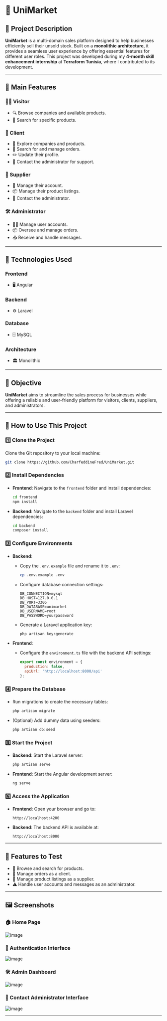 # 🌟 UniMarket

## 🚀 Project Description
**UniMarket** is a multi-domain sales platform designed to help businesses efficiently sell their unsold stock. Built on a **monolithic architecture**, it provides a seamless user experience by offering essential features for different user roles. This project was developed during my **4-month skill enhancement internship** at **Terraform Tunisia**, where I contributed to its development.

---

## 🎯 Main Features

### 🧑‍💻 Visitor
- 🔍 Browse companies and available products.
- 🔎 Search for specific products.

### 👤 Client
- 📢 Explore companies and products.
- 🛒 Search for and manage orders.
- ✏️ Update their profile.
- 📩 Contact the administrator for support.

### 🏪 Supplier
- 🏢 Manage their account.
- 📦 Manage their product listings.
- 📧 Contact the administrator.

### 🛠️ Administrator
- 🧑‍🔧 Manage user accounts.
- 📦 Oversee and manage orders.
- 📥 Receive and handle messages.

---

## 🔧 Technologies Used

### Frontend
- 🖥️ Angular

### Backend
- ⚙️ Laravel

### Database
- 🗄️ MySQL

### Architecture
- 🏛️ Monolithic

---

## 🎯 Objective
**UniMarket** aims to streamline the sales process for businesses while offering a reliable and user-friendly platform for visitors, clients, suppliers, and administrators.

---

## 📂 How to Use This Project

### 1️⃣ Clone the Project
Clone the Git repository to your local machine:
```bash
git clone https://github.com/CharfeddineFred/UniMarket.git
```

### 2️⃣ Install Dependencies
- **Frontend**:
  Navigate to the `frontend` folder and install dependencies:
  ```bash
  cd frontend
  npm install
  ```

- **Backend**:
  Navigate to the `backend` folder and install Laravel dependencies:
  ```bash
  cd backend
  composer install
  ```

### 3️⃣ Configure Environments

- **Backend**:
  - Copy the `.env.example` file and rename it to `.env`:
    ```bash
    cp .env.example .env
    ```
  - Configure database connection settings:
    ```env
    DB_CONNECTION=mysql
    DB_HOST=127.0.0.1
    DB_PORT=3306
    DB_DATABASE=unimarket
    DB_USERNAME=root
    DB_PASSWORD=yourpassword
    ```
  - Generate a Laravel application key:
    ```bash
    php artisan key:generate
    ```

- **Frontend**:
  - Configure the `environment.ts` file with the backend API settings:
    ```javascript
    export const environment = {
      production: false,
      apiUrl: 'http://localhost:8000/api'
    };
    ```

### 4️⃣ Prepare the Database
- Run migrations to create the necessary tables:
  ```bash
  php artisan migrate
  ```
- (Optional) Add dummy data using seeders:
  ```bash
  php artisan db:seed
  ```

### 5️⃣ Start the Project
- **Backend**:
  Start the Laravel server:
  ```bash
  php artisan serve
  ```
- **Frontend**:
  Start the Angular development server:
  ```bash
  ng serve
  ```

### 6️⃣ Access the Application
- **Frontend**: Open your browser and go to:
  ```
  http://localhost:4200
  ```
- **Backend**: The backend API is available at:
  ```
  http://localhost:8000
  ```

---

## 🚀 Features to Test
- 🌟 Browse and search for products.
- 🛒 Manage orders as a client.
- 🏢 Manage product listings as a supplier.
- ⚠️ Handle user accounts and messages as an administrator.

---

## 🖼️ Screenshots

### 🏠 Home Page

![image](https://github.com/user-attachments/assets/43c92987-a8f2-4409-a7b0-d2efca9e5d9e)


### 🔑 Authentication Interface

![image](https://github.com/user-attachments/assets/a36b0ff9-8004-46e3-904e-30812f047e54)


### 🛠️ Admin Dashboard

![image](https://github.com/user-attachments/assets/3c07da31-3cf4-4c40-9568-79a4ee6fe710)


### 📩 Contact Administrator Interface

![image](https://github.com/user-attachments/assets/8cf857e5-1944-4073-8ba3-62d7ac2d4c5b)


---


